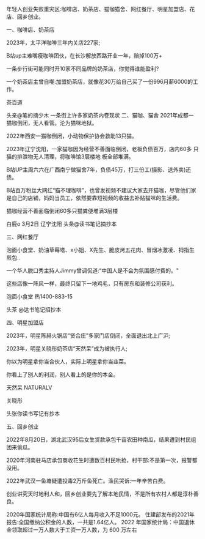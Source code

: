 年轻人创业失败重灾区:咖啡店、奶茶店、猫咖猫舍、网红餐厅、明星加盟店、花店、回乡创业。

一、咖啡店、奶茶店

2023年，太平洋咖啡三年内关店227家;

B站up主难嘴瘦咖啡团伙，在长沙解放西路开业一年，赔掉100万+

一条步行街可能同时开10家不同品牌的奶茶店，你觉得谁能盈利?

一个奶茶店主曾自嘲:加盟奶茶店，就像花30万给自己买了一份996月薪6000的工作。

茶百道

头亲@笔的摘少木
一条街上许多家奶茶内卷现状
二、猫咖、猫舍
2021年成都一猫咖倒闭，无人看管。沦为猫咪地狱。

2022年西安一猫咖倒闭，小动物保护协会救助13只猫。

2023年辽宁沈阳，一家猫咖因为经营不善面临倒闭，老板负债百万，店内60多
只猫的排泄物无人清理，将咖啡馆3层楼地
板全部堆满。

B站UP主周六六在广西南宁做猫舍7年，负债45万，打三份工(摄影、送外卖)还债。

B站百万粉丝大网红“猫不理咖啡”，也曾发视频不建议大家去开猫咖，尽管他们家是自己的店铺，妈妈当员工，依然要靠短视频的收益去补贴猫咪的生活费。

猫咖经营不善面临倒闭60多只猫粪便堆满3层楼

白鹿o
3月2日 辽宁沈阳
头条@读书笔记摘抄本

三、网红餐厅

泡面小食堂、奶油草莓塔、x小姐、X先生、脆皮烤五花肉、冒烟冰激凌、拇指生煎包..

一个华人脱口秀主持人Jimmy曾调侃道:“中国人是不会为氛围感付费的。"

这些店像一阵风一样，最终只留下一地鸡毛，只有房东和装修公司获利。

泡面小食堂
热1400-883-15

头茶 @达书笔记招抄本

四、明星加盟店

2023年，明星陈赫火锅店“贤合庄”多家门店倒闭，全面退出北上广沪;

2023年，明星关晓彤奶茶店“天然呆”成为被执行人;

你以为明星拿你当合伙人，实际上明星拿你当韭菜。

你看上了别人的利润，别人看上的是你的本金。

天然呆
NATURALV

关晓彤

头张你读书写记有抄本

五、回乡创业

2022年8月20日，湖北武汉95后女生贷款承包千亩农田种南瓜，结果遭到村民组团来偷瓜。

2020年河南驻马店承包商收花生时遭数百村民哄抢，村干部:不是第一次，报警都没用。

2022年武汉一鱼塘疑遭投毒2万斤鱼死亡。渔民哭诉:一年辛苦白费。

创业讲究天时地利人和，回乡创业要先了解本地民情，不是所有农村人都是淳朴善良。

2020年国家统计局称:中国有6亿人每月收入不足1000元。
住建部发布的2021年报告:全国缴纳公积金的人数，一共是1.64亿人。
2022 年国家统计局：中国退休金领取超过一万人数大于工资一万人数，为 600 万左右

